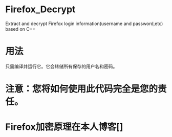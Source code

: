 # Firefox_Decrypt
Extract and decrypt Firefox login information(username and password,etc) based on C++

# 用法
只需编译并运行它。它会转储所有保存的用户名和密码。

# 注意：您将如何使用此代码完全是您的责任。

# Firefox加密原理在本人博客[]
